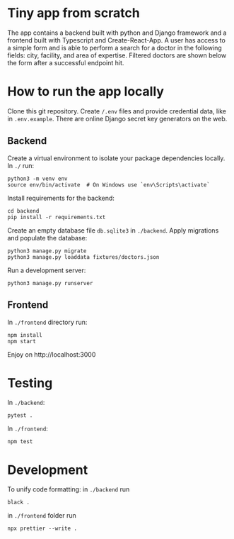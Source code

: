 # Tiny app from scratch
The app contains a backend built with python and Django framework and a frontend built with Typescript and Create-React-App. A user has access to a simple form and is able to perform a search for a doctor in the following fields: city, facility, and area of expertise. Filtered doctors are shown below the form after a successful endpoint hit.
# How to run the app locally
Clone this git repository.
Create `/.env` files and provide credential data, like in `.env.example`. 
There are online Django secret key generators on the web.

## Backend
Create a virtual environment to isolate your package dependencies locally.
In `./` run:
```shell
python3 -m venv env
source env/bin/activate  # On Windows use `env\Scripts\activate`
```

Install requirements for the backend:
```shell
cd backend
pip install -r requirements.txt
```

Create an empty database file `db.sqlite3` in `./backend`.
Apply migrations and populate the database:
```shell
python3 manage.py migrate
python3 manage.py loaddata fixtures/doctors.json
```

Run a development server:
```shell
python3 manage.py runserver
```

## Frontend
In `./frontend` directory run:
```shell
npm install
npm start
```

Enjoy on http://localhost:3000

# Testing
In `./backend`:
```shell
pytest .
```

In `./frontend`:
```shell
npm test
```

# Development
To unify code formatting:
in `./backend` run
```shell
black .
```
in `./frontend` folder run
```shell
npx prettier --write .
```

